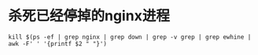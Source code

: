 # 杀死已经停掉的nginx进程

`kill $(ps -ef | grep nginx | grep down | grep -v grep | grep ewhine | awk -F' ' '{printf $2 " "}')
`
